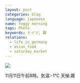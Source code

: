 ```yaml
---
layout: post
categories: blog
language: japanese
name: foggy morning
tags: Photo
keywords: ドイツ, 霧
relations:
  - life_in_germany
  - asian_food
  - saturday_market
---
```


<img src = "https://dl.dropboxusercontent.com/u/12208857/img/foggy_morning01.jpg" class = "image-on-frame image-fade">

11月11日午前8時。気温:-1℃ 天候:霧
